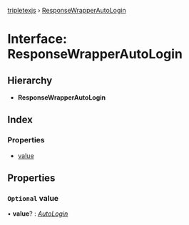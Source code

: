 [tripletexjs](../README.md) › [ResponseWrapperAutoLogin](responsewrapperautologin.md)

# Interface: ResponseWrapperAutoLogin

## Hierarchy

* **ResponseWrapperAutoLogin**

## Index

### Properties

* [value](responsewrapperautologin.md#optional-value)

## Properties

### `Optional` value

• **value**? : *[AutoLogin](autologin.md)*
